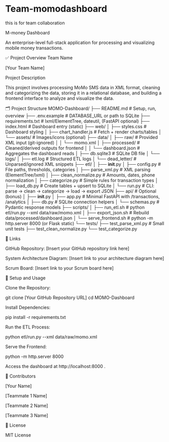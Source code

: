 # Team-momodashboard
this is for team collaboration

M-money Dashboard

An enterprise-level full-stack application for processing and visualizing mobile money transactions.

✅ Project Overview
Team Name

[Your Team Name]

Project Description

This project involves processing MoMo SMS data in XML format, cleaning and categorizing the data, storing it in a relational database, and building a frontend interface to analyze and visualize the data.

🗂️ Project Structure
MOMO-Dashboard/
├── README.md                         # Setup, run, overview
├── .env.example                      # DATABASE_URL or path to SQLite
├── requirements.txt                  # lxml/ElementTree, dateutil, (FastAPI optional)
├── index.html                        # Dashboard entry (static)
├── web/
│   ├── styles.css                    # Dashboard styling
│   ├── chart_handler.js              # Fetch + render charts/tables
│   └── assets/                       # Images/icons (optional)
├── data/
│   ├── raw/                          # Provided XML input (git-ignored)
│   │   └── momo.xml
│   ├── processed/                    # Cleaned/derived outputs for frontend
│   │   └── dashboard.json            # Aggregates the dashboard reads
│   ├── db.sqlite3                    # SQLite DB file
│   └── logs/
│       ├── etl.log                   # Structured ETL logs
│       └── dead_letter/              # Unparsed/ignored XML snippets
├── etl/
│   ├── __init__.py
│   ├── config.py                     # File paths, thresholds, categories
│   ├── parse_xml.py                  # XML parsing (ElementTree/lxml)
│   ├── clean_normalize.py            # Amounts, dates, phone normalization
│   ├── categorize.py                 # Simple rules for transaction types
│   ├── load_db.py                    # Create tables + upsert to SQLite
│   └── run.py                        # CLI: parse -> clean -> categorize -> load -> export JSON
├── api/                              # Optional (bonus)
│   ├── __init__.py
│   ├── app.py                        # Minimal FastAPI with /transactions, /analytics
│   ├── db.py                         # SQLite connection helpers
│   └── schemas.py                    # Pydantic response models
├── scripts/
│   ├── run_etl.sh                    # python etl/run.py --xml data/raw/momo.xml
│   ├── export_json.sh                # Rebuild data/processed/dashboard.json
│   └── serve_frontend.sh             # python -m http.server 8000 (or Flask static)
└── tests/
    ├── test_parse_xml.py             # Small unit tests
    ├── test_clean_normalize.py
    └── test_categorize.py

🔗 Links

GitHub Repository: [Insert your GitHub repository link here]

System Architecture Diagram: [Insert link to your architecture diagram here]

Scrum Board: [Insert link to your Scrum board here]

🧪 Setup and Usage

Clone the Repository:

git clone [Your GitHub Repository URL]
cd MOMO-Dashboard


Install Dependencies:

pip install -r requirements.txt


Run the ETL Process:

python etl/run.py --xml data/raw/momo.xml


Serve the Frontend:

python -m http.server 8000


Access the dashboard at http://localhost:8000
.

👥 Contributors

[Your Name]

[Teammate 1 Name]

[Teammate 2 Name]

[Teammate 3 Name]

📄 License

MIT License
